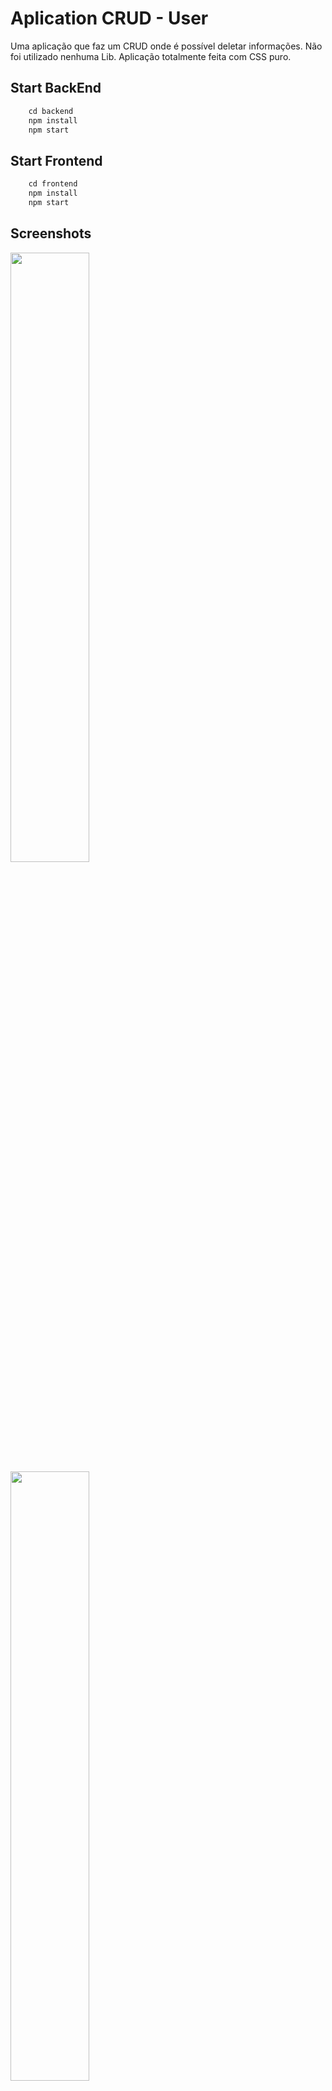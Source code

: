 
# Aplication CRUD - User

Uma aplicação que faz um CRUD onde é possível deletar informações. Não foi utilizado nenhuma Lib. Aplicação totalmente feita com CSS puro.

## Start BackEnd

```Node.js
    cd backend
    npm install
    npm start
```

## Start Frontend

```Node.js
    cd frontend
    npm install
    npm start
```

## Screenshots

<div>
<img src="https://i.imgur.com/sPcwAEC.png" width="50%"  />
</div>
<div>
<img src="https://i.imgur.com/vnrnEya.png" width="50%"  />
</div>

<hr />

<p align="center">
  <a href="https://github.com/FoxGreedy">
    <img src="https://i.imgur.com/RadC5Gt.png" width="160">
  </a>
</p>
